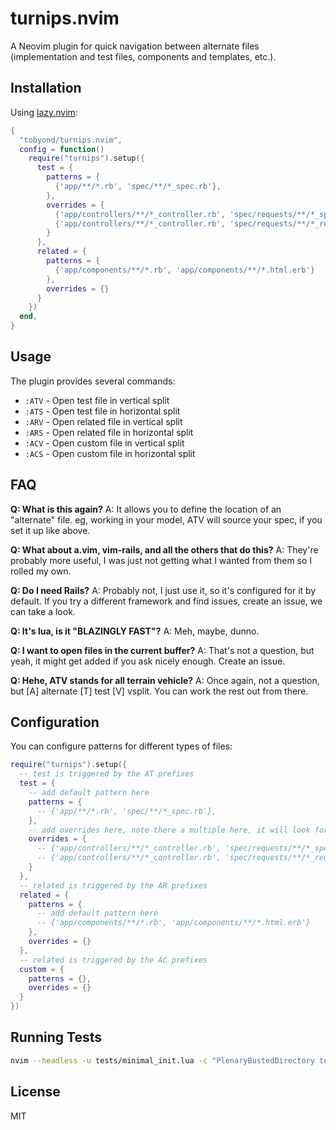 # turnips.nvim

A Neovim plugin for quick navigation between alternate files (implementation and test files, components and templates, etc.).

## Installation

Using [lazy.nvim](https://github.com/folke/lazy.nvim):

```lua
{
  "tobyond/turnips.nvim",
  config = function()
    require("turnips").setup({
      test = {
        patterns = {
          {'app/**/*.rb', 'spec/**/*_spec.rb'},
        },
        overrides = {
          {'app/controllers/**/*_controller.rb', 'spec/requests/**/*_spec.rb'},
          {'app/controllers/**/*_controller.rb', 'spec/requests/**/*_request_spec.rb'},
        }
      },
      related = {
        patterns = {
          {'app/components/**/*.rb', 'app/components/**/*.html.erb'}
        },
        overrides = {}
      }
    })
  end,
}
```

## Usage

The plugin provides several commands:
- `:ATV` - Open test file in vertical split
- `:ATS` - Open test file in horizontal split
- `:ARV` - Open related file in vertical split
- `:ARS` - Open related file in horizontal split
- `:ACV` - Open custom file in vertical split
- `:ACS` - Open custom file in horizontal split


## FAQ

**Q: What is this again?**
A: It allows you to define the location of an "alternate" file. eg, working in your model, ATV will source your spec, if you set it up like above.

**Q: What about a.vim, vim-rails, and all the others that do this?**
A: They're probably more useful, I was just not getting what I wanted from them so I rolled my own.

**Q: Do I need Rails?**
A: Probably not, I just use it, so it's configured for it by default. If you try a different framework and find issues, create an issue, we can take a look.

**Q: It's lua, is it "BLAZINGLY FAST"?**
A: Meh, maybe, dunno.

**Q: I want to open files in the current buffer?**
A: That's not a question, but yeah, it might get added if you ask nicely enough. Create an issue. 

**Q: Hehe, ATV stands for all terrain vehicle?**
A: Once again, not a question, but [A] alternate [T] test [V] vsplit. You can work the rest out from there.

## Configuration

You can configure patterns for different types of files:

```lua
require("turnips").setup({
  -- test is triggered by the AT prefixes
  test = {
    -- add default pattern here
    patterns = {
      -- {'app/**/*.rb', 'spec/**/*_spec.rb'},
    },
    -- add overrides here, note there a multiple here, it will look for them all
    overrides = {
      -- {'app/controllers/**/*_controller.rb', 'spec/requests/**/*_spec.rb'},
      -- {'app/controllers/**/*_controller.rb', 'spec/requests/**/*_request_spec.rb'},
    }
  },
  -- related is triggered by the AR prefixes
  related = {
    patterns = {
      -- add default pattern here
      -- {'app/components/**/*.rb', 'app/components/**/*.html.erb'}
    },
    overrides = {}
  },
  -- related is triggered by the AC prefixes
  custom = {
    patterns = {},
    overrides = {}
  }
})
```

## Running Tests

```bash
nvim --headless -u tests/minimal_init.lua -c "PlenaryBustedDirectory tests/ {minimal_count=1}"
```

## License

MIT
